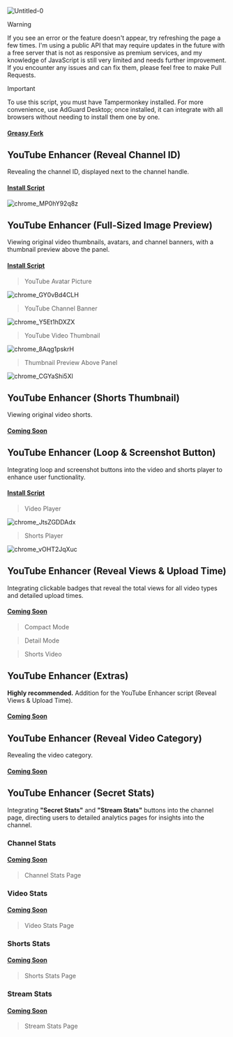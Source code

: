 ![Untitled-0](https://github.com/user-attachments/assets/1db0a45e-1c0c-4298-bce9-f119d121e7af)

> [!WARNING]
> If you see an error or the feature doesn't appear, try refreshing the page a few times. I'm using a public API that may require updates in the future with a free server that is not as responsive as premium services, and my knowledge of JavaScript is still very limited and needs further improvement. If you encounter any issues and can fix them, please feel free to make Pull Requests.

> [!IMPORTANT]
> To use this script, you must have Tampermonkey installed. For more convenience, use AdGuard Desktop; once installed, it can integrate with all browsers without needing to install them one by one.

#### [Greasy Fork](https://greasyfork.org/en/users/1382928-exyezed)

## YouTube Enhancer (Reveal Channel ID)

Revealing the channel ID, displayed next to the channel handle.

#### [Install Script](https://update.greasyfork.org/scripts/513116/YouTube%20Enhancer%20%28Reveal%20Channel%20ID%29.user.js)

![chrome_MP0hY92q8z](https://github.com/user-attachments/assets/2a6dd741-1edb-4138-8e29-0145842db0d3)

## YouTube Enhancer (Full-Sized Image Preview)

Viewing original video thumbnails, avatars, and channel banners, with a thumbnail preview above the panel.

#### [Install Script](https://update.greasyfork.org/scripts/513113/YouTube%20Enhancer%20%28Full-Sized%20Image%20Preview%29.user.js)

> YouTube Avatar Picture

![chrome_GY0vBd4CLH](https://github.com/user-attachments/assets/b31561ab-ed9f-4110-9db7-dc4168dfd4c7)

> YouTube Channel Banner

![chrome_Y5Et1hDXZX](https://github.com/user-attachments/assets/5b396f0b-f090-457a-ba37-cc9f7062550e)

> YouTube Video Thumbnail

![chrome_8Aqg1pskrH](https://github.com/user-attachments/assets/b130a70b-e55d-4203-ae4b-124f4864b583)

> Thumbnail Preview Above Panel

![chrome_CGYaShi5Xl](https://github.com/user-attachments/assets/dc4b24a2-ab84-4f2a-b5c2-79c801373904)

## YouTube Enhancer (Shorts Thumbnail)

Viewing original video shorts.

#### [Coming Soon](https://greasyfork.org/en/users/1382928-exyezed)

## YouTube Enhancer (Loop & Screenshot Button)

Integrating loop and screenshot buttons into the video and shorts player to enhance user functionality.

#### [Install Script](https://update.greasyfork.org/scripts/513114/YouTube%20Enhancer%20%28Loop%20%20Screenshot%20Button%29.user.js)

> Video Player

![chrome_JtsZGDDAdx](https://github.com/user-attachments/assets/cc06a2cd-c26f-41a5-9a09-3ae5f71e7cde)

> Shorts Player

![chrome_vOHT2JqXuc](https://github.com/user-attachments/assets/c336cfae-ec85-4dac-add0-82779f2239c2)

## YouTube Enhancer (Reveal Views & Upload Time)

Integrating clickable badges that reveal the total views for all video types and detailed upload times.

#### [Coming Soon](https://greasyfork.org/en/users/1382928-exyezed)

> Compact Mode

> Detail Mode

> Shorts Video

## YouTube Enhancer (Extras)

**Highly recommended.** Addition for the YouTube Enhancer script (Reveal Views & Upload Time).

#### [Coming Soon](https://greasyfork.org/en/users/1382928-exyezed)

## YouTube Enhancer (Reveal Video Category)

Revealing the video category.

#### [Coming Soon](https://greasyfork.org/en/users/1382928-exyezed)

## YouTube Enhancer (Secret Stats)

Integrating **"Secret Stats"** and **"Stream Stats"** buttons into the channel page, directing users to detailed analytics pages for insights into the channel.

### Channel Stats

#### [Coming Soon](https://greasyfork.org/en/users/1382928-exyezed)

> Channel Stats Page

### Video Stats

#### [Coming Soon](https://greasyfork.org/en/users/1382928-exyezed)

> Video Stats Page

### Shorts Stats

#### [Coming Soon](https://greasyfork.org/en/users/1382928-exyezed)

> Shorts Stats Page

### Stream Stats

#### [Coming Soon](https://greasyfork.org/en/users/1382928-exyezed)

> Stream Stats Page

